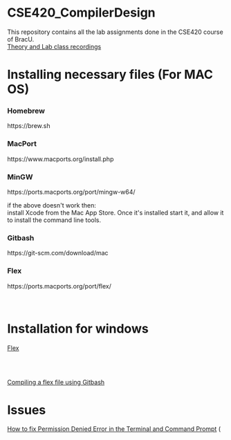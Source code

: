 # CSE420_CompilerDesign
This repository contains all the lab assignments done in the CSE420 course of BracU. <br>
[Theory and Lab class recordings](https://youtube.com/playlist?list=PLtQXTSdoymQctSUaM_mbdSpKrWO8EVJxT&si=EH3ibG85bIfokR4x)

# Installing necessary files (For MAC OS)

<h3>Homebrew</h3>
https://brew.sh <br>

<h3>MacPort</h3>
https://www.macports.org/install.php <br>

<h3>MinGW</h3>
https://ports.macports.org/port/mingw-w64/ <br>

if the above doesn't work then: <br>
install Xcode from the Mac App Store. Once it's installed start it, and allow it to install the command line tools. <br>

<h3>Gitbash</h3>
https://git-scm.com/download/mac <br>

<h3>Flex</h3>
https://ports.macports.org/port/flex/ <br>

<br>

<br/>

# Installation for windows
[Flex](https://www.youtube.com/watch?v=fH6OvP6oeBE) <br>

<br>

<br/>

[Compiling a flex file using Gitbash](https://youtu.be/mtXTSI4rlkc?si=jPIqYIzGtxmWBjtU) <br>
   
# Issues
[How to fix Permission Denied Error in the Terminal and Command Prompt](https://www.youtube.com/watch?v=JeHXpAjXlDQ)
(
